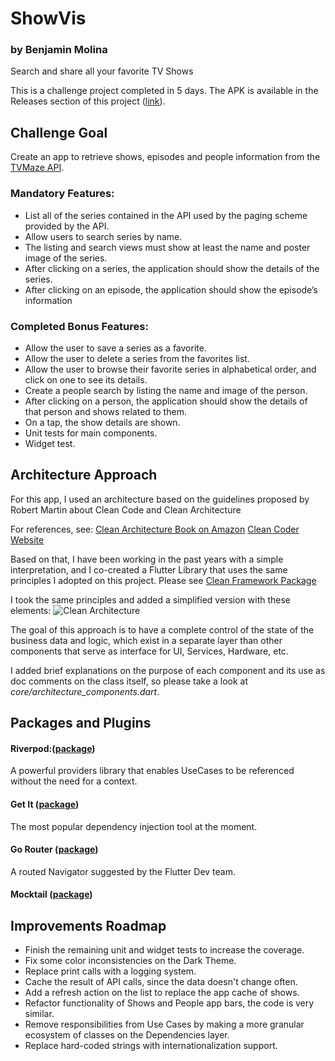 # ShowVis
### by Benjamin Molina

Search and share all your favorite TV Shows

This is a challenge project completed in 5 days. The APK is available in the Releases section of this project ([link](https://github.com/texocoyotl/showvis/releases/tag/20220904)).
## Challenge Goal

Create an app to retrieve shows, episodes and people information from the [TVMaze API](https://www.tvmaze.com/api).

### Mandatory Features:
  * List all of the series contained in the API used by the paging scheme provided by the API.
  * Allow users to search series by name.
  * The listing and search views must show at least the name and poster image of the
series.
  * After clicking on a series, the application should show the details of the series.
  * After clicking on an episode, the application should show the episode’s information

### Completed Bonus Features:
  * Allow the user to save a series as a favorite.
  * Allow the user to delete a series from the favorites list.
  * Allow the user to browse their favorite series in alphabetical order, and click on one to
see its details.
  * Create a people search by listing the name and image of the person.
  * After clicking on a person, the application should show the details of that person and shows related to them.
  * On a tap, the show details are shown.
  * Unit tests for main components.
  * Widget test.

## Architecture Approach

For this app, I used an architecture based on the guidelines proposed by Robert Martin about Clean Code and Clean Architecture

For references, see:
[Clean Architecture Book on Amazon](https://www.amazon.com/dp/0134494164)
[Clean Coder Website](http://cleancoder.com/products)

Based on that, I have been working in the past years with a simple interpretation, and I co-created a Flutter Library that uses the same principles I adopted on this project. Please see [Clean Framework Package](https://pub.dev/packages/clean_framework)

I took the same principles and added a simplified version with these elements:
![Clean Architecture](https://drive.google.com/uc?id=1ZrO-uazwApIIbeAPaQ5a1-thpsPxjcYn)

The goal of this approach is to have a complete control of the state of the business data and logic, which exist in a separate layer than other components that serve as interface for UI, Services, Hardware, etc.

I added brief explanations on the purpose of each component and its use as doc comments on the class itself, so please take a look at  *core/architecture_components.dart*.

## Packages and Plugins

#### Riverpod:([package](https://riverpod.dev/))
A powerful providers library that enables UseCases to be referenced without the need for a context.

#### Get It ([package](https://pub.dev/packages/get_it))
The most popular dependency injection tool at the moment.

#### Go Router ([package](https://pub.dev/packages/go_router))
A routed Navigator suggested by the Flutter Dev team.
#### Mocktail ([package](https://pub.dev/packages/mocktail))

## Improvements Roadmap

- Finish the remaining unit and widget tests to increase the coverage.
- Fix some color inconsistencies on the Dark Theme.
- Replace print calls with a logging system.
- Cache the result of API calls, since the data doesn't change often.
- Add a refresh action on the list to replace the app cache of shows.
- Refactor functionality of Shows and People app bars, the code is very similar.
- Remove responsibilities from Use Cases by making a more granular ecosystem of classes on the Dependencies layer.
- Replace hard-coded strings with internationalization support.
